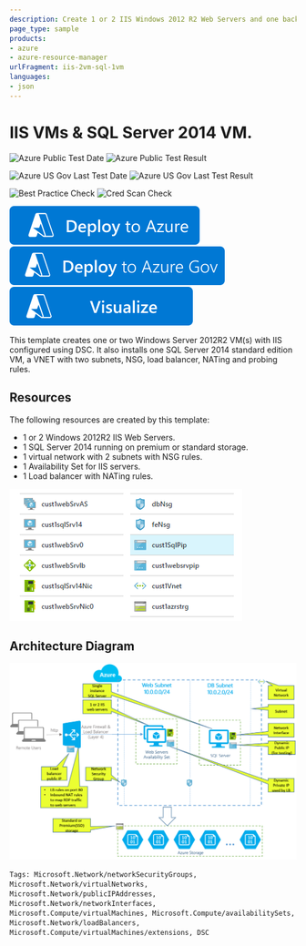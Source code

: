 ```yaml
---
description: Create 1 or 2 IIS Windows 2012 R2 Web Servers and one back end SQL Server 2014 in VNET.
page_type: sample
products:
- azure
- azure-resource-manager
urlFragment: iis-2vm-sql-1vm
languages:
- json
---
```

# IIS VMs & SQL Server 2014 VM.

![Azure Public Test Date](https://azurequickstartsservice.blob.core.windows.net/badges/demos/iis-2vm-sql-1vm/PublicLastTestDate.svg)
![Azure Public Test Result](https://azurequickstartsservice.blob.core.windows.net/badges/demos/iis-2vm-sql-1vm/PublicDeployment.svg)

![Azure US Gov Last Test Date](https://azurequickstartsservice.blob.core.windows.net/badges/demos/iis-2vm-sql-1vm/FairfaxLastTestDate.svg)
![Azure US Gov Last Test Result](https://azurequickstartsservice.blob.core.windows.net/badges/demos/iis-2vm-sql-1vm/FairfaxDeployment.svg)

![Best Practice Check](https://azurequickstartsservice.blob.core.windows.net/badges/demos/iis-2vm-sql-1vm/BestPracticeResult.svg)
![Cred Scan Check](https://azurequickstartsservice.blob.core.windows.net/badges/demos/iis-2vm-sql-1vm/CredScanResult.svg)

[![Deploy To Azure](https://raw.githubusercontent.com/Azure/azure-quickstart-templates/master/1-CONTRIBUTION-GUIDE/images/deploytoazure.svg?sanitize=true)](https://portal.azure.com/#create/Microsoft.Template/uri/https%3A%2F%2Fraw.githubusercontent.com%2FAzure%2Fazure-quickstart-templates%2Fmaster%2Fdemos%2Fiis-2vm-sql-1vm%2Fazuredeploy.json)  [![Deploy To Azure US Gov](https://raw.githubusercontent.com/Azure/azure-quickstart-templates/master/1-CONTRIBUTION-GUIDE/images/deploytoazuregov.svg?sanitize=true)](https://portal.azure.us/#create/Microsoft.Template/uri/https%3A%2F%2Fraw.githubusercontent.com%2FAzure%2Fazure-quickstart-templates%2Fmaster%2Fdemos%2Fiis-2vm-sql-1vm%2Fazuredeploy.json)  [![Visualize](https://raw.githubusercontent.com/Azure/azure-quickstart-templates/master/1-CONTRIBUTION-GUIDE/images/visualizebutton.svg?sanitize=true)](http://armviz.io/#/?load=https%3A%2F%2Fraw.githubusercontent.com%2FAzure%2Fazure-quickstart-templates%2Fmaster%2Fdemos%2Fiis-2vm-sql-1vm%2Fazuredeploy.json)

This template creates one or two Windows Server 2012R2 VM(s) with IIS configured using DSC. It also installs one SQL Server 2014 standard edition VM, a VNET with two subnets, NSG, load balancer, NATing and probing rules.

## Resources

The following resources are created by this template:

- 1 or 2 Windows 2012R2 IIS Web Servers.
- 1 SQL Server 2014 running on premium or standard storage.
- 1 virtual network with 2 subnets with NSG rules.
- 1 Availability Set for IIS servers.
- 1 Load balancer with NATing rules.

<img src="images/resources.png" />

## Architecture Diagram
<img src="images/architecture.png" />

`Tags: Microsoft.Network/networkSecurityGroups, Microsoft.Network/virtualNetworks, Microsoft.Network/publicIPAddresses, Microsoft.Network/networkInterfaces, Microsoft.Compute/virtualMachines, Microsoft.Compute/availabilitySets, Microsoft.Network/loadBalancers, Microsoft.Compute/virtualMachines/extensions, DSC`
